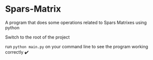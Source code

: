 # Spars-Matrix
A program that does some operations related to Spars Matrixes using python 

Switch to the root of the project

run `python main.py` on your command line to see the program working correctly :heavy_check_mark: 
